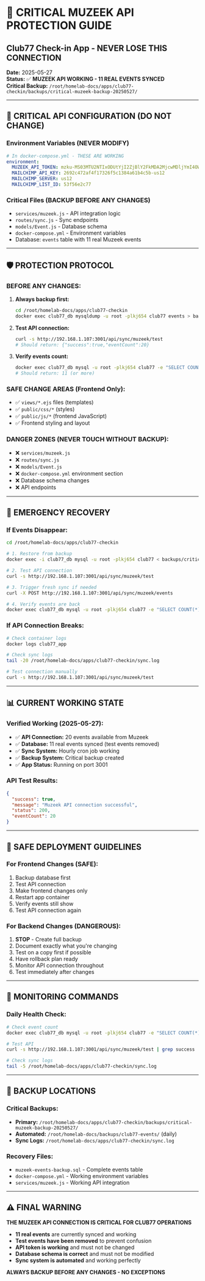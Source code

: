# 🚨 CRITICAL MUZEEK API PROTECTION GUIDE
## Club77 Check-in App - NEVER LOSE THIS CONNECTION

**Date:** 2025-05-27  
**Status:** ✅ **MUZEEK API WORKING - 11 REAL EVENTS SYNCED**  
**Critical Backup:** `/root/homelab-docs/apps/club77-checkin/backups/critical-muzeek-backup-20250527/`

---

## 🔐 **CRITICAL API CONFIGURATION (DO NOT CHANGE)**

### **Environment Variables (NEVER MODIFY)**
```yaml
# In docker-compose.yml - THESE ARE WORKING
environment:
  MUZEEK_API_TOKEN: mzku-MS03MTU2NTIxODUtYjI2ZjBlY2FkMDA2MjcwMDljYmI4OWU2NDA5ZjEyZDQ1ZGU2NzdiOQ
  MAILCHIMP_API_KEY: 2692c472af4f17326f5c1384a61b4c5b-us12
  MAILCHIMP_SERVER: us12
  MAILCHIMP_LIST_ID: 53f56e2c77
```

### **Critical Files (BACKUP BEFORE ANY CHANGES)**
- `services/muzeek.js` - API integration logic
- `routes/sync.js` - Sync endpoints
- `models/Event.js` - Database schema
- `docker-compose.yml` - Environment variables
- Database: `events` table with 11 real Muzeek events

---

## 🛡️ **PROTECTION PROTOCOL**

### **BEFORE ANY CHANGES:**
1. **Always backup first:**
   ```bash
   cd /root/homelab-docs/apps/club77-checkin
   docker exec club77_db mysqldump -u root -plkj654 club77 events > backups/pre-change-backup-$(date +%Y%m%d-%H%M%S).sql
   ```

2. **Test API connection:**
   ```bash
   curl -s http://192.168.1.107:3001/api/sync/muzeek/test
   # Should return: {"success":true,"eventCount":20}
   ```

3. **Verify events count:**
   ```bash
   docker exec club77_db mysql -u root -plkj654 club77 -e "SELECT COUNT(*) FROM events WHERE muzeek_id IS NOT NULL;"
   # Should return: 11 (or more)
   ```

### **SAFE CHANGE AREAS (Frontend Only):**
- ✅ `views/*.ejs` files (templates)
- ✅ `public/css/*` (styles)
- ✅ `public/js/*` (frontend JavaScript)
- ✅ Frontend styling and layout

### **DANGER ZONES (NEVER TOUCH WITHOUT BACKUP):**
- ❌ `services/muzeek.js`
- ❌ `routes/sync.js`
- ❌ `models/Event.js`
- ❌ `docker-compose.yml` environment section
- ❌ Database schema changes
- ❌ API endpoints

---

## 🚨 **EMERGENCY RECOVERY**

### **If Events Disappear:**
```bash
cd /root/homelab-docs/apps/club77-checkin

# 1. Restore from backup
docker exec -i club77_db mysql -u root -plkj654 club77 < backups/critical-muzeek-backup-20250527/muzeek-events-backup.sql

# 2. Test API connection
curl -s http://192.168.1.107:3001/api/sync/muzeek/test

# 3. Trigger fresh sync if needed
curl -X POST http://192.168.1.107:3001/api/sync/muzeek/events

# 4. Verify events are back
docker exec club77_db mysql -u root -plkj654 club77 -e "SELECT COUNT(*) FROM events WHERE muzeek_id IS NOT NULL;"
```

### **If API Connection Breaks:**
```bash
# Check container logs
docker logs club77_app

# Check sync logs
tail -20 /root/homelab-docs/apps/club77-checkin/sync.log

# Test connection manually
curl -s http://192.168.1.107:3001/api/sync/muzeek/test
```

---

## 📊 **CURRENT WORKING STATE**

### **Verified Working (2025-05-27):**
- ✅ **API Connection:** 20 events available from Muzeek
- ✅ **Database:** 11 real events synced (test events removed)
- ✅ **Sync System:** Hourly cron job working
- ✅ **Backup System:** Critical backup created
- ✅ **App Status:** Running on port 3001

### **API Test Results:**
```json
{
  "success": true,
  "message": "Muzeek API connection successful",
  "status": 200,
  "eventCount": 20
}
```

---

## 🎯 **SAFE DEPLOYMENT GUIDELINES**

### **For Frontend Changes (SAFE):**
1. Backup database first
2. Test API connection
3. Make frontend changes only
4. Restart app container
5. Verify events still show
6. Test API connection again

### **For Backend Changes (DANGEROUS):**
1. **STOP** - Create full backup
2. Document exactly what you're changing
3. Test on a copy first if possible
4. Have rollback plan ready
5. Monitor API connection throughout
6. Test immediately after changes

---

## 🔄 **MONITORING COMMANDS**

### **Daily Health Check:**
```bash
# Check event count
docker exec club77_db mysql -u root -plkj654 club77 -e "SELECT COUNT(*) as events FROM events WHERE muzeek_id IS NOT NULL;"

# Test API
curl -s http://192.168.1.107:3001/api/sync/muzeek/test | grep success

# Check sync logs
tail -5 /root/homelab-docs/apps/club77-checkin/sync.log
```

---

## 💾 **BACKUP LOCATIONS**

### **Critical Backups:**
- **Primary:** `/root/homelab-docs/apps/club77-checkin/backups/critical-muzeek-backup-20250527/`
- **Automated:** `/root/homelab-docs/backups/club77-events/` (daily)
- **Sync Logs:** `/root/homelab-docs/apps/club77-checkin/sync.log`

### **Recovery Files:**
- `muzeek-events-backup.sql` - Complete events table
- `docker-compose.yml` - Working environment variables
- `services/muzeek.js` - Working API integration

---

## ⚠️ **FINAL WARNING**

**THE MUZEEK API CONNECTION IS CRITICAL FOR CLUB77 OPERATIONS**

- **11 real events** are currently synced and working
- **Test events have been removed** to prevent confusion
- **API token is working** and must not be changed
- **Database schema is correct** and must not be modified
- **Sync system is automated** and working perfectly

**ALWAYS BACKUP BEFORE ANY CHANGES - NO EXCEPTIONS** 